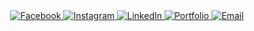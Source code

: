 <div align="center">

<!-- Facebook -->
<a href="https://facebook.com/profile.php?id=100093050435995" target="_blank">
  <img src="https://img.shields.io/badge/Facebook-1877F2?style=for-the-badge&logo=facebook&logoColor=white&color=006d32" alt="Facebook"/>
</a>

<!-- Instagram -->
<a href="https://instagram.com/yourprofile" target="_blank">
  <img src="https://img.shields.io/badge/Instagram-E4405F?style=for-the-badge&logo=instagram&logoColor=white&color=26a641" alt="Instagram"/>
</a>

<!-- LinkedIn -->
<a href="https://linkedin.com/in/bryanlomerio" target="_blank">
  <img src="https://img.shields.io/badge/LinkedIn-0A66C2?style=for-the-badge&logo=linkedin&logoColor=white&color=26a641" alt="LinkedIn"/>
</a>

<!-- Portfolio -->
<a href="https://lomerio.cloud" target="_blank">
  <img src="https://img.shields.io/badge/Portfolio-000000?style=for-the-badge&logo=About.me&logoColor=white&color=26a641" alt="Portfolio"/>
</a>

<!-- Email -->
<a href="mailto:bryanlomerioanino@gmail.com" target="_blank">
  <img src="https://img.shields.io/badge/Email-D14836?style=for-the-badge&logo=gmail&logoColor=white&color=26a641" alt="Email"/>
</a>

</div>
